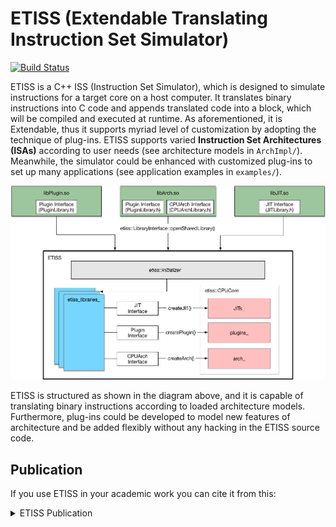 # ETISS (Extendable Translating Instruction Set Simulator)

[![Build Status](https://github.com/tum-ei-eda/etiss/workflows/CI/badge.svg)](https://github.com/tum-ei-eda/etiss/blob/master/.github/workflows/ci.yml)

ETISS is a C++ ISS (Instruction Set Simulator), which is designed to simulate instructions for a target core on a host computer. It translates binary instructions into C code and appends translated code into a block, which will be compiled and executed at runtime. As aforementioned, it is Extendable, thus it supports myriad level of customization by adopting the technique of plug-ins. ETISS supports varied **Instruction Set Architectures (ISAs)** according to user needs (see architecture models in `ArchImpl/`). Meanwhile, the simulator could be enhanced with customized plug-ins to set up many applications (see application examples in `examples/`).

<center> <img src="docs/etiss.png" alt="ETISS diagram" width="520"> </center>

ETISS is structured as shown in the diagram above, and it is capable of translating binary instructions according to loaded architecture models. Furthermore, plug-ins could be developed to model new features of architecture and be added flexibly without any hacking in the ETISS source code.

## Publication

If you use ETISS in your academic work you can cite it from this:

<details>
<summary>ETISS Publication</summary>
<p>

```
@inproceedings{Mueller-Gritschneder_ETISS_2017,
  author = {Mueller-Gritschneder, Daniel and Dittrich, Martin and Greim, Marc and Devarajegowda, Keerthikumara and Ecker, Wolfgang and Schlichtmann, Ulf},
  booktitle = {RSP '17: Proceedings of the 28th International Symposium on Rapid System Prototyping: Shortening the Path from Specification to Prototype},
  doi = {10.1145/3130265.3138858},
  pages = {79--84},
  publisher = {Association for Computing Machinery},
  series = {28th International Symposium on Rapid System Prototyping: Shortening the Path from Specification to Prototype},
  title = {{The Extendable Translating Instruction Set Simulator (ETISS) Interlinked with an MDA Framework for Fast RISC Prototyping}},
  url = {https://doi.org/10.1145/3130265.3138858},
  year = {2017}
}
```

## Getting Started

The ETISS core and included plugins are built as libraries. To make use of the simulator, a program using the library is needed. A very simple bare-metal processor is included in this repository in [src/bare_etiss_processor](src/bare_etiss_processor). This program is built during the normal build process; its compiled binary will be placed under `<build_-_dir>/bin` and `<etiss_install_dir>/bin`. See its [README](src/bare_etiss_processor/README.md) for more details.


### System Requirements

ETISS is built using C++ and verified to work on recent x86_64 Linux host systems. Windows hosts are currently only supported using WSL or similar virtualization methods.

### Dependencies

  - C++ 14 compliant compiler
  - Boost >= 1.54 development headers, specifically the sub-libraries:
    - boost-system
    - boost-filesystem
    - boost-program-options
  - CMake >= 3.13
  - Optional:
    - Graphviz + Doxygen (For documentation generation)
    - LLVM + Clang 11 (Please download appropriate pre-built binaries from https://releases.llvm.org/download.html and put them in /opt/)

## LINUX SYSTEM

Packages required for Ubuntu / Debian:

    build-essential git cmake libboost-system-dev libboost-filesystem-dev libboost-program-options-dev

### Build and Installation

Follow these instructions to quickly build ETISS. Start in the root directory of ETISS by creating a build directory:

	$ mkdir build_dir

Change to the created directory, e.g.,

	$ cd build_dir

If LLVM-JIT compiler is used, source it with the environment variable:

	$ export LLVM_DIR=/path/to/llvm

Configure the build system, e.g.,
Replace `` `pwd`/installed`` with your `<etiss_install_path>` if you do not like to install etiss into `build_dir/installed/`. Set up path to cmake if necessary. Replace `Release` with `Debug` for development purposes.

	$ cmake -DCMAKE_BUILD_TYPE=Release -DCMAKE_INSTALL_PREFIX=`pwd`/installed ..

Compile the package:

	$ make

Build the documentation (optional):

	$ make doc

Install the package:

	$ make install

To save time, compiling can be sped up by using multiple CPU cores:

	$ make -j$(nproc)

## WINDOWS SYSTEM

Running ETISS on Windows systems is currently only supported using WSL. The steps here are the same as for running on Linux.

## Example project to run ETISS

Example programs tailored to run in ETISS can be found in the repository https://github.com/tum-ei-eda/etiss_riscv_examples. Follow the README there to get started.

## Licensing and Copyright

See the separate `LICENSE` file to determine your rights and responsibilities for using ETISS.

## User Documentation

The documentation is optionally built with ETISS and can be found in `<etiss_install_path>/doc/html/index.html`

It is also hosted at https://tum-ei-eda.github.io/etiss/
